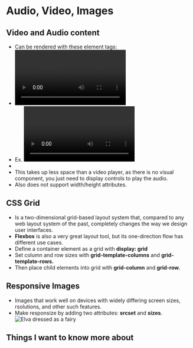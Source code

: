# Audio, Video, Images

## Video and Audio content
- Can be rendered with these element tags:
- <video> -allows you to embed a video very easily. 
- Ex. <video src="rabbit320.webcam" controls>
  - controls are to assist the user in control video and audio playback. control must be used as attribute to include the brower's own control interface, or build your interface using the appropriate JavaScript API.
- <audio> - works just like video element.
- This takes up less space than a video player, as there is no visual component, you just need to display controls to play the audio. 
- Also does not support width/height attributes.

## CSS Grid
- Is a two-dimensional grid-based layout system that, compared to any web layout system of the past, completely changes the way we design user interfaces.
- **Flexbox** is also a very great layout tool, but its one-direction flow has different use cases.
- Define a container element as a grid with **display: grid**
- Set column and row sizes with **grid-template-columns** and **grid-template-rows.**
- Then place child elements into grid with **grid-column** and **grid-row.**

## Responsive Images
- Images that work well on devices with widely differing screen sizes, rsolutions, and other such features.
- Make responsize by adding two attributes: **srcset** and **sizes**.
<img
  srcset="elva-fairy-480w.jpg 480w, elva-fairy-800w.jpg 800w"
  sizes="(max-width: 600px) 480px,
         800px"
  src="elva-fairy-800w.jpg"
  alt="Elva dressed as a fairy" />



## Things I want to know more about